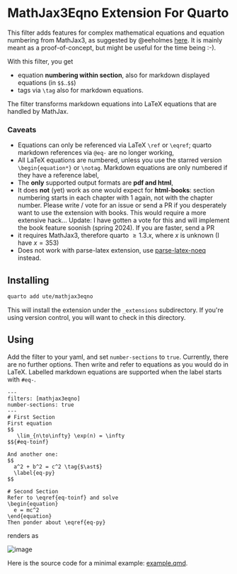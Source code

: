 # MathJax3Eqno Extension For Quarto

This filter adds features for complex mathematical equations and equation numbering from MathJax3, as suggested by @eeholmes [here](https://github.com/quarto-dev/quarto-cli/issues/4136).
It is mainly meant as a proof-of-concept, but might be useful for the time being :-).

With this filter, you get

- equation **numbering within section**, also for markdown displayed equations (in `$$`..`$$`)
- tags via `\tag` also for markdown equations.

The filter transforms markdown equations into LaTeX equations that are handled by MathJax.

### Caveats

- Equations can only be referenced via LaTeX `\ref` or `\eqref`; quarto markdown references via `@eq-` are no longer working,
- All LaTeX equations are numbered, unless you use the starred version `\begin{equation*}` or `\notag`. Markdown equations are only numbered if they have a reference label,
- The **only** supported output formats are **pdf and html**,
- It does **not** (yet) work as one would expect for **html-books**: section numbering starts in each chapter with 1 again, not with the chapter number. Please write / vote for an issue or send a PR if you desperately want to use the extension with books. This would require a more extensive hack... Update: I have gotten a vote for this and will implement the book feature soonish (spring 2024). If you are faster, send a PR
- it requires MathJax3, therefore quarto $\geq 1.3.x$, where $x$ is unknown (I have $x = 353$)
- Does not work with parse-latex extension, use [parse-latex-noeq](https://github.com/ute/parse-latex-noeq) instead.

## Installing

```bash
quarto add ute/mathjax3eqno
```

This will install the extension under the `_extensions` subdirectory.
If you're using version control, you will want to check in this directory.

## Using

Add the filter to your yaml, and set `number-sections` to `true`. Currently, there are no further options. 
Then write and refer to equations as you would do in LaTeX. Labelled markdown equations are supported when the label starts with `#eq-`.

```text
---
filters: [mathjax3eqno]
number-sections: true
---
# First Section
First equation
$$
   \lim_{n\to\infty} \exp(n) = \infty
$${#eq-toinf}

And another one:
$$
  a^2 + b^2 = c^2 \tag{$\ast$}
  \label{eq-py}
$$

# Second Section
Refer to \eqref{eq-toinf} and solve
\begin{equation}
  e = mc^2
\end{equation}
Then ponder about \eqref{eq-py}
```
renders as

![image](https://github.com/ute/mathjax3eqno/assets/5145859/3c6b6353-7384-4777-91b1-46cbebde662a)

Here is the source code for a minimal example: [example.qmd](example.qmd).

